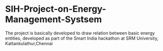 # SIH-Project-on-Energy-Management-Systsem
The project is basically developed to draw relation between basic energy entities, developed as part of the Smart India hackathon at SRM University, Kattankulathur,Chennai

